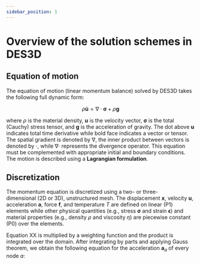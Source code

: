 ```yaml
---
sidebar_position: 1
---
```


# Overview of the solution schemes in DES3D

## Equation of motion

The equation of motion (linear momentum balance) solved by DES3D
takes the following full dynamic form:

$$
\rho\mathbf{\dot{u}}=\nabla\cdot\boldsymbol{\sigma}+\rho\mathbf{g}
$$

where $\rho$ is the material density, $\mathbf{u}$ is the velocity
vector, $\boldsymbol{\sigma}$ is the total (Cauchy) stress tensor, and
$\mathbf{g}$ is the acceleration of gravity. The dot above $\mathbf{u}$
indicates total time derivative while bold face indicates a vector or
tensor. The spatial gradient is denoted by $\nabla$, the inner product
between vectors is denoted by $\cdot$, while $\nabla\cdot$ represents
the divergence operator. This equation must be complemented with
appropriate initial and boundary conditions. The motion is described using a **Lagrangian
formulation**.

## Discretization

The momentum equation is discretized using a two- or three-dimensional (2D or 3D),
unstructured mesh. The displacement $\mathbf{x}$,
velocity $\mathbf{u}$, acceleration $\mathbf{a}$, force $\mathbf{f}$,
and temperature $T$ are defined on linear (P1) elements while other
physical quantities (e.g., stress $\boldsymbol{\sigma}$ and strain
$\boldsymbol{\epsilon}$) and material properties (e.g., density $\rho$
and viscosity $\eta$) are piecewise constant (P0) over the elements.

Equation XX is multiplied by a weighting function and the
product is integrated over the domain. After integrating by parts and
applying Gauss theorem, we obtain the following equation for the
acceleration $\mathbf{a}_a$ of every node $a$:
<!-- 
::: linenomath*
$$
m_{a}\mathbf{a}_{a}=\mathbf{f}_{a}=\mathbf{f}_{a}^{int}+\mathbf{f}_{a}^{bc}+\mathbf{f}_{a}^{ext},$$
:::

where $m_{a}$ is the nodal mass given by

::: linenomath*
$$m_{a}=\sum_{e}\left(\int_{\Omega_{e}}N_{e}^{a}\rho_{f}d\Omega\right)
  =\sum_{e}\left(\rho_f\int_{\Omega_{e}}N_{e}^{a}d\Omega\right)
  =\sum_{e}^{a\in e}\left(\frac{1}{M}\rho_{f}\Omega_{e}\right),
$$
:::

$\Omega_e$ is the area (volume in 3D) of the element $e$, $N_{a}^{e}$ is
the linear shape function associated with the node $a$ in the element
$e$, and $M$ is the number of apexes of an element ($M=3$ for 2D
triangles and $M=4$ for 3D tetrahedra). The summation should be
understood as done for all the elements having node $a$ as an apex. A
fictitious density, $\rho_f$, instead of the true density, $\rho$, is
used in the definition of $m_a$
in [\[eq:mA\]](#eq:mA){reference-type="eqref" reference="eq:mA"}.
Additionally, row-sum mass lumping is applied to obtain a diagonal mass
matrix in [\[eq:mA\]](#eq:mA){reference-type="eqref" reference="eq:mA"}.
We discuss the definition of $\rho_f$ in
Section [2.1.2](#sc:masss.caling){reference-type="ref"
reference="sc:masss.caling"}. The total force $\mathbf{f}_{a}$ is
composed of three parts: the internal, boundary, and external forces.
The internal force, $\mathbf{f}_{a}^{int}$, is defined as:

::: linenomath*
$$\begin{aligned}
  \mathbf{f}_{a}^{int}&=\sum_{e}\left(\int_{\Omega_{e}}\frac{\partial
      N_{a}^{e}}{\partial\mathbf{x}}\cdot\boldsymbol{\sigma}d\Omega\right)
  =\sum_{e}\left(\frac{\partial N_{a}^{e}}{\partial\mathbf{x}}
  \cdot\boldsymbol{\sigma}\int_{\Omega_{e}}d\Omega\right) \nonumber \\
  &=\sum_{e}^{a\in e}\left(\frac{\partial
      N_{a}^{e}}{\partial\mathbf{x}}\cdot\boldsymbol{\sigma}\Omega_{e}\right).
\end{aligned}$$
:::

Neumann boundary conditions are tractions prescribed on the surface of
the body. These tractions yield a boundary force denoted
$\mathbf{f}_{a}^{bc}$:

::: linenomath*
$$
\mathbf{f}_{a}^{bc}=\sum_{e}\left(\oint_{\partial\Omega_{e}}-N_{a}^{e}\boldsymbol{\sigma}\cdot\mathbf{n}dL \right)
=-\sum_{e}^{a\in s,\: s\in\partial\Omega_{e}}\left(\frac{1}{M-1}\boldsymbol{\sigma}_{s}\cdot\mathbf{n}_{s}L_{s}\right).$$
:::

The summation is over the boundary segment $s$, which has a length
$L_{s}$ (surface area in 3D), the outward, unit normal vector
$\mathbf{n}$, and a prescribed (constant) stress
$\boldsymbol{\sigma}_{s}$ on the Neumann boundary. The external force,
$\mathbf{f}_{a}^{ext}$, is given by:

::: linenomath*
$$\mathbf{f}_{a}^{ext}=\sum_{e}\left(\int_{\Omega_{e}}N_{a}^{e}\rho\mathbf{g}d\Omega\right)
=\sum_{e}\left(\rho\mathbf{g}\int_{\Omega_{e}}N_{a}^{e}d\Omega\right)
=\sum_{e}^{a\in e}\left(\frac{1}{M}\rho\mathbf{g}\Omega_{e}\right).$$
:::

When deriving the equations above, we utilize the fact that $\rho_f$,
$\rho$, $\frac{\partial N_{a}^{e}}{\partial\mathbf{x}}$,
$\boldsymbol{\sigma}$, and $\mathbf{g}$ are constants on each element,
and these identities:

::: linenomath*
$$\int_{\Omega_e}d\Omega=\Omega_{e}, \quad
\int_{\Omega_e}N_{a}^{e}d\Omega=\frac{1}{M}\Omega_{e}, \quad
\oint_{\partial\Omega_{e}}N_{a}^{e}dL=\frac{1}{M-1}L_s.$$
:::

We are interested in tectonic deformation, which can be properly
simulated in a quasi-static fashion. Thus, we apply a technique called
"dynamic relaxation," which enables us to achieve a static equilibrium
from the dynamic momentum equation by damping out the intertial force.
Additionally, using "mass scaling," we substitute the true density by a
fictitious scaled density that allows us to increase the size of
admissible stable time steps in the explicit time integration scheme.
That is, using the resulting "scaled" acceleration and velocity, we
compute an instantaneous velocity and position of each node in the mesh,
which updates the model geometry at each time step. Each of these
modifications is detailed in the following sections.

### Dynamic relaxation

Given that our focus lies in LTM, high-frequency vibrations are not
relevant to the overall deformation pattern. A strong and efficient
damping is necessary to achieve quasi-static solutions of the dynamic
equation. Complementarily, force amplification might be needed to
accelerate the transient process to achieve equilibrium. Therefore, we
either damp or amplify the total net force in the discretized nodal
momentum
equation [\[eq:nodalmotion\]](#eq:nodalmotion){reference-type="eqref"
reference="eq:nodalmotion"} according to the direction of
velocity [@Cundall1989]:

::: linenomath*
$$ma_{i}  =  (\mathbf{f}_{damped})_{i} =  f_{i}-0.8\,\text{sgn}(u_{i})|f_{i}|,$$
:::

where subscript $i$ denotes the $i$-th component of a vector and
$\text{sgn}$ denotes the signum function. The motivation for the choice
of damping/amplification is based on the simple observation that in an
under-damped oscillator, the direction of force is always opposite to
the velocity direction, while in an over-damped system, the direction of
the force is parallel to the velocity direction. We found that this
choice of damping/amplification accomplishes the design goals
satisfactorily (i.e., robustly and economically).

### Mass scaling {#sc:masss.caling}

The Courant-Friedrichs-Lewy (CFL) condition imposes a fundamental limit
on the time step size for an explicit time marching scheme. In the
explicit EVP approach used in DynEarthSol2D, the $p$-wave velocity sets
the largest possible time step size. For instance, using relevant
parameters for lithospheric modeling, a $p$-wave speed of $\sim10^{3}$
m/s and an element size of $\sim10^{3}$ m yield a stable time step size
of $\sim$ 1 s. With this stringent upper limit for the time step size, a
typical LTM simulation would take an excessively large number of time
steps to reach the targeted amount of deformation (e.g., $O(10^{13})$
steps for 1 Myrs of model time).

To overcome this drawback, a mass scaling technique is applied. We
adjust each nodal mass (density) to achieve a stable time step size
which is orders of magnitude larger than the one allowed by the physical
density, while the fictitious increase in mass keeps the inertial forces
small compared with the other forces at play in these simulations. The
time step size increases when the elastic wave speed, $u_{elastic}$, is
made comparable to the tectonic speed, $u_{tectonic}$, ($\sim10^{-9}$
m/s). We achieve this time-step size increase by scaling the density as
follows:

::: linenomath*
$$u_{elastic}=\sqrt{K_{s}/\rho_{f}}=c_{1}u_{tectonic},$$
:::

where $K_{s}$ is the bulk modulus of the material, $\rho_{f}$ is a
fictitious scaled density and $c_{1}$ is a constant. When $c_{1}$ is too
small, that is, the density is scaled up too high, dynamic instabilities
might occur. In this case, the fictitious elastic wave is too slow to
relax the stress back to quasi-equilibrium, therefore the kinetic energy
becomes too large, breaking the assumption of the quasi-static
state [e.g., @Chung1998]. When the density scaling is insufficient
(i.e., $c_{1}$ is too large), the simulation becomes too time consuming.
As $c_{1}$ approaches $10^{12},$ the fictitious density approaches the
material (true) density. The optimal value of $c_{1}$ depends on the
rheology parameters, resolution, and domain size. We find that $c_{1}$
in the range of $10^{4}$ to $10^{8}$ is adequate for our simulation
targets. Unfortunately, the choice of $c_{1}$ is currently empirical. We
are working to devise a consistent way of finding the optimal value of
$c_{1}$.

## Nodal Mixed Discretization

The linear triangular elements used in DynEarthSol2D are known to suffer
volumetric locking when subject to incompressible deformations [e.g.,
@Hughes2000]. Since incompressible plastic or viscous flow are often
needed in LTM, we adopt an anti-volumetric locking correction based on
the nodal mixed discretization (NMD)
methodology [@Detournay2006; @DeMicheli2009].

The strain rate of element $e$, $\boldsymbol{\dot{\epsilon}}_e$, is
computed from the velocity:

::: linenomath*
$$\dot{\epsilon}_{e,ij}^{t+\Delta t}=\frac{1}{2}\sum_{a\in e}\left(\frac{\partial N_{a}^{e}}{\partial x_{i}}u_{a,j}^{t+\Delta t}+\frac{\partial N_{a}^{e}}{\partial x_{j}}u_{a,i}^{t+\Delta t}\right),$$
:::

where $i$, $j$ are spatial indices. The strain rate tensor can be
decomposed into the deviatoric and the isotropic parts:

::: linenomath*
$$\boldsymbol{\dot{\epsilon}}_{e}=\textrm{dev}(\boldsymbol{\dot{\epsilon}}_{e})+\frac{1}{D}\textrm{tr}(\boldsymbol{\dot{\epsilon}}_{e})\mathbf{I},$$
:::

where $\textrm{dev}(\cdot)$ represents an operator returning the
deviatoric tensor, $\textrm{tr}(\cdot)$ is an operator returning the
trace of the tensor, $D$ is the number of diagonal terms of the tensor
(2 for 2D case and 3 for 3D or plain strain cases), and $\mathbf{I}$ is
an appropriate identity tensor. (When plane strain description is used,
that is, $\epsilon_{yy}=0$ and ${\dot\epsilon}_{yy}=0$, but
$\sigma_{yy}$ can be non-zero and must be included in the calculation.)

The basic idea is to average volumetric strain rate over a group of
neighboring elements and then replace each element's volumetric strain
rate with the averaged one. The NMD method first assigns an area (volume
in 3D) average of the trace of $\boldsymbol{\dot{\epsilon}}_e$ to each
node $a$:

::: linenomath*
$$\dot{\varepsilon}_{a}=\frac{\displaystyle \sum_{e}^{a\in e}\textrm{tr}(\boldsymbol{\dot{\epsilon}}_{e})\Omega_{e}}{\displaystyle \sum_{e}^{a\in e}\Omega_{e}}.$$
:::

Then the nodal field $\dot{\varepsilon}_a$ is interpolated back to the
element to retrieve an averaged volumetric strain rate for an element
$e$:

::: linenomath*
$$\bar{\dot{\epsilon}}_{e}=\sum_{a\in e}\frac{1}{M}\dot{\varepsilon}_{a}.$$
:::

where, as before, $M$ is the number of apexes in an element. Finally,
the averaged volumetric strain rate of an element is used to modify the
original strain rate tensor. The anti-locking modification replaces the
isotropic part with $\bar{\dot{\epsilon}}_{e}$:

::: linenomath*
$$\boldsymbol{\dot{\epsilon}}_{e}'=\textrm{dev}
(\boldsymbol{\dot{\epsilon}}_{e})+\frac{1}{D}\bar{\dot{\epsilon}}_{e}\mathbf{I}$$
:::

This modified strain rate tensor substitutes the original strain rate
tensor when updating strain tensor and in defining constitutive update.
For the sake of brevity, we drop the prime and use
$\boldsymbol{\dot{\epsilon}}$ to refer the modified strain rate tensor
from now on.

The strain tensor $\boldsymbol{\epsilon}$ is accumulated:

::: linenomath*
$$\boldsymbol{\epsilon}_{e}^{t+\Delta t}=\boldsymbol{\epsilon}_{e}^{t}+\Delta t \, \dot{\boldsymbol{\epsilon}}_{e}^{t+\Delta t}$$
:::

## Constitutive update

The stress tensor is updated using the strain rate and strain tensors
according to an appropriate constitutive relationship. Since the stress
update calculations are performed at the element level, we drop the
subscript $e$ to simplify notation. The EVP material model is
approximated by a composite rheology which uses visco-elastic and
elasto-plastic sub-models. With the bulk modulus $K_{s}$, shear modulus
$G$, viscosity $\eta$, cohesion $C$, and internal friction angle $\phi$,
we calculate the visco-elastic stress $\boldsymbol{\sigma}_{ve}$ and the
elasto-plastic stress $\boldsymbol{\sigma}_{ep}$.

The visco-elastic stress increment $\Delta\boldsymbol{\sigma}_{ve}$ is
calculated assuming a linear Maxwell material, where a total deviatoric
strain increment $\Delta\boldsymbol{\epsilon}$ is composed of the
elastic and the viscous components while the deviatoric stress increment
is identical for each component:

::: linenomath*
$$\textrm{dev}(\Delta\boldsymbol{\epsilon})=\frac{\textrm{dev}(\Delta\boldsymbol{\sigma}_{ve})}{2G}+\frac{\textrm{dev}(\boldsymbol{\sigma}_{ve})\Delta t}{2\eta}$$
:::

Substituting $\Delta\boldsymbol{\epsilon}$ with
$\boldsymbol{\epsilon}^{t+\Delta t}-\boldsymbol{\epsilon}^{t},$
$\Delta\boldsymbol{\sigma}_{ve}$ with
$\boldsymbol{\sigma}_{ve}^{t+\Delta t}-\boldsymbol{\sigma}^{t}$, and
$\boldsymbol{\sigma}_{ve}$ with $(\boldsymbol{\sigma}_{ve}^{t+\Delta
  t}+\boldsymbol{\sigma}^{t})/2$, the equation above is reduced to:

::: linenomath*
$$\textrm{dev}(\boldsymbol{\sigma}_{ve}^{t+\Delta t})=\dfrac{\left(1-\frac{G\Delta t}{2\eta}\right)\textrm{dev}(\boldsymbol{\sigma}^{t})+2G\textrm{\ensuremath{\cdot}dev}(\boldsymbol{\epsilon}^{t+\Delta t}-\boldsymbol{\epsilon}^{t})}{1+\frac{G\Delta t}{2\eta}}$$
:::

The isotropic stress components are updated based on the volume change.
As a result, the visco-elastic stress is:

::: linenomath*
$$\boldsymbol{\sigma}_{ve}^{t+\Delta
    t}=\textrm{dev}(\boldsymbol{\sigma}_{ve}^{t+\Delta t})+\Delta t \ K_{s}\textrm{tr}(\boldsymbol{\dot{\epsilon}}^{t+\Delta t})\mathbf{I}.$$
:::

The elasto-plastic stress $\boldsymbol{\sigma}_{ep}$ is computed using
linear elasticity and the Mohr-Coulomb (MC) failure criterion with a
general (associative or non-associative) flow rule. Following a standard
operator-splitting scheme [e.g.,
@Lubliner1990; @SimoHugh2004; @Wilkins1964a], an elastic trial stress
$\boldsymbol{\sigma}_{\text{el}}^{t+\Delta t}$ is first calculated as

::: linenomath*
$$\boldsymbol{\sigma}_{\text{el}}^{t+\Delta t}=\boldsymbol{\sigma}^t 
+ (K_s - \frac{2}{3}G)\textrm{tr}(\boldsymbol{\dot{\epsilon}}^{t+\Delta t})\mathbf{I}\Delta t
+ 2G\boldsymbol{\dot{\epsilon}}^{t+\Delta t}\Delta t.$$
:::

If the elastic trial stress, $\boldsymbol{\sigma}_{\text{el}}^{t+\Delta
  t}$, is on or within a yield surface, that is,
$f\left(\boldsymbol{\sigma}_{\text{el}}^{t+\Delta t}\right)\geq0,$ where
$f$ is the yield function, then the stress does not need a plastic
correction. So, $\boldsymbol{\sigma}^{t+\Delta t}_{ep}$ is set to be
equal to $\boldsymbol{\sigma}_{\text{el}}^{t+\Delta t}$. However, if
$\boldsymbol{\sigma}_{\text{el}}^{t+\Delta t}$ is outside the yield
surface, we project it onto the yield surface using a return-mapping
algorithm [@SimoHugh2004].

In the case of a Mohr-Coulomb material, it is convenient to express the
yield function for *shear failure* in terms of principal stresses:

::: linenomath*
$$f_{s}(\sigma_{1},\sigma_{3})=\sigma_{1}-N_{\phi}\sigma_{3}+2C\sqrt{N_{\phi}},
$$
:::

where $\sigma_{1}$ and $\sigma_{3}$ are the maximal and minimal
compressive principal stresses with the sign convention that tension is
positive (i.e., $\sigma_1\le\sigma_2\le\sigma_3$), $C$ is the material's
cohesion, $N_{\phi} = \frac{1+\sin\phi}{1-\sin\phi}$,
$\sqrt{N_{\phi}} =\frac{\cos\phi}{1-\sin\phi}$, and $\phi$ is an
internal friction angle ($<90^{\circ}$). The yield function for
*tensile* failure is defined as

::: linenomath*
$$f_{t}(\sigma_{3})=\sigma_{3}-\sigma_{t},
$$
:::

where $\sigma_{t}$ is the tension cut-off. If a value for the tension
cut-off is given as a parameter, the smallest value between the
theoretical limit ($C/\tan\phi$) and the given value is assigned to
$\sigma_{t}$. This comparison is required because the theoretical limit
is not constant in the strain weakening case, where the material
cohesion, $C$, and the friction angle $\phi$ may change.

To guarantee a unique decision on the mode of yielding (shear versus
tensile), we define an additional function,
$f_{h}(\sigma_{1},\sigma_{3})$, which bisects the obtuse angle made by
two yield functions on the $\sigma_1$-$\sigma_3$ plane, as

::: linenomath*
$$\begin{aligned}
  f_{h}(\sigma_{1},\sigma_{3})  &=  \sigma_{3}-\sigma_{t}
  +\left(\sqrt{N_{\phi}^{2}+1}+N_{\phi}\right)
  \left(\sigma_{1}-N_{\phi}\sigma_{t}+2C\sqrt{N_{\phi}}\right).
\end{aligned}$$
:::

Once yielding is identified, that is, $f_{s}( \sigma_{el,1},
\sigma_{el,3})<0$ or $f_{t}(\sigma_{el,3})>0$, the mode of failure
(shear or tensile) is decided based on the value of $f_{h}$, in other
words, shear failure occurs if $f_{h}(\sigma_{el,1},\sigma_{el,3})<0$,
tensile failure occurs otherwise.

The flow rule for frictional materials is in general non-associative,
that is, the direction of plastic flow in the principal stress space
during plastic flow is not the same as the direction of the vector
normal to the yield surface. As in the definitions of yield functions,
the plastic flow potential for *shear* failure in the Mohr-Coulomb model
can be defined as

::: linenomath*
$$g_{s}\left(\sigma_{1},\sigma_{3}\right)=\sigma_{1}-\frac{1+\sin\psi}{1-\sin\psi}\sigma_{3},
$$
:::

where $\psi$ is the dilation angle. Likewise, the *tensile* flow
potential is given as

::: linenomath*
$$g_{t}\left(\sigma_{3}\right)=\sigma_{3}-\sigma_{t}.
$$
:::

In the presence of plasticity, the total strain increment
$\Delta\boldsymbol{\epsilon}$ is given by

::: linenomath*
$$\Delta\boldsymbol{\epsilon}=\Delta\boldsymbol{\epsilon}_{\text{el}}+
      \Delta\boldsymbol{\epsilon}_{\text{pl}},
$$
:::

where $\Delta\boldsymbol{\epsilon}_{\text{el}}$ and
$\Delta\boldsymbol{\epsilon}_{\text{pl}}$ are the elastic and plastic
strain increments, respectively. The plastic strain increment is normal
to the flow potential surface and can be written as

::: linenomath*
$$\Delta\boldsymbol{\epsilon}_{\text{pl}}=\beta\frac{\partial
  g}{\partial\boldsymbol{\sigma}},
$$
:::

where $\beta\,$ is the plastic flow magnitude. $\beta\,$ is computed by
requiring that the updated stress state lies on the yield surface,

::: linenomath*
$$f\left(\boldsymbol{\sigma}_{ep}^{t+\Delta t}\right)=f\left(\boldsymbol{\sigma}^{t}+\Delta\boldsymbol{\sigma}_{ep}\right)=0.
$$
:::

In the principal component representation,
$\sigma_{A}=E_{AB}\epsilon_{B}$ where $\sigma_{A}$ and $\epsilon_{A}$
are the principal stress and strain, respectively, and $\boldsymbol{E}$
is a corresponding elastic moduli matrix with components:

::: linenomath*
$$\begin{aligned}
E_{AB}&=\left(K_s-\frac{2}{3}G\right)&&\text{if   }A\ne B,\\
E_{AB}&=\left(K_s+\frac{4}{3}G\right) &&\text{otherwise.}
\end{aligned}$$
:::

By applying the consistency
condition [\[eq:consistency condition\]](#eq:consistency condition){reference-type="eqref"
reference="eq:consistency condition"} and using
$\boldsymbol{\sigma}_{\text{el}}^{t+\Delta
  t}=\boldsymbol{\sigma}^{t}+\boldsymbol{E}\cdot\Delta\boldsymbol{\epsilon}$
(in the principal component representation), we obtain the following
formulae for $\beta$

::: linenomath*
$$\beta\,=\frac{\sigma_{\text{el},1}^{t+\Delta t}-N_{\phi}\sigma_{\text{el},3}^{t+\Delta t}+2C\sqrt{N_{\phi}}}{\sum_B\left(E_{1B}\frac{\partial g_{s}}{\partial\sigma_{B}}-N_{\phi}E_{3B}\frac{\partial g_{s}}{\partial\sigma_{B}}\right)}
  \qquad\text{(for shear failure,)}
$$
:::

and

::: linenomath*
$$\beta\,=\frac{\sigma_{\text{el},3}^{t+\Delta t}-\sigma_{t}}{\frac{\partial g_{t}}{\partial\sigma_{3}}}
  \qquad\text{(for tensile failure.)}
$$
:::

Likewise, $\partial g/\partial \boldsymbol{\sigma}$ takes different
forms according to the failure mode:

::: linenomath*
$$\begin{split}
    \partial g/\partial \sigma_{1} & = 1 \\
    \partial g/\partial \sigma_{2} & = 0 \\
    \partial g/\partial \sigma_{3} & = -\frac{1+\sin\psi}{1-\sin\psi}
  \end{split}
  \qquad\text{(for shear failure,)}
$$
:::

and

::: linenomath*
$$\begin{split}
    \partial g/\partial \sigma_{1} & = 0 \\
    \partial g/\partial \sigma_{2} & = 0 \\
    \partial g/\partial \sigma_{3} & = 1
  \end{split}
  \qquad\text{(for tensile failure.)}
$$
:::

Once $\Delta\boldsymbol{\epsilon}_{pl}$ is computed as in
[\[eq:plastic strain increment\]](#eq:plastic strain increment){reference-type="eqref"
reference="eq:plastic strain increment"} using [\[eq:flow parameter for
  shear failure\]](#eq:flow parameter for
  shear failure){reference-type="eqref" reference="eq:flow parameter for
  shear failure"} and
[\[eq:flow direction for shear failure\]](#eq:flow direction for shear failure){reference-type="eqref"
reference="eq:flow direction for shear failure"} or
[\[eq:flow parameter for tensile failure\]](#eq:flow parameter for tensile failure){reference-type="eqref"
reference="eq:flow parameter for tensile failure"} and [\[eq:flow
  direction for tensile failure\]](#eq:flow
  direction for tensile failure){reference-type="eqref"
reference="eq:flow
  direction for tensile failure"}, $\boldsymbol{\sigma}_{ep}$ is updated
as

::: linenomath*
$$\boldsymbol{\sigma}_{ep} = \boldsymbol{\sigma}_{\text{el}}^{t+\Delta t} - \boldsymbol{E}\cdot\Delta\boldsymbol{\epsilon}_{\text{pl}}.$$
:::

in the principal component representation and transformed back to the
orignal coordinate system.

After the visco-elastic stress $\boldsymbol{\sigma}_{ve}$ and
elasto-plastic stress $\boldsymbol{\sigma}_{ep}$ are evaluated, we
compute the second invariant of the deviatoric components of each. If
the visco-elastic stress has a smaller second invariant ($J_2$),
$\boldsymbol{\sigma}_{ve}$ is be used as the updated stress; otherwise,
$\boldsymbol{\sigma}_{ep}$ is used.

The fundamental deformation measures in DynEarthSol2D are strain rates.
Thus, the stress update by rate-independent constitutive models like
elasto-plastic stresses need to be considered as the time-integration of
the rate form of the corresponding stresses. Since a stress rate is not
frame-indifferent in general, an objective (or co-rotational) stress
rate needs to be constructed and integrated instead. The Jaumann stress
rate is our choice for DynEarthSol2D among the possible objective rates
because of its simplicity.

The Jaumann stress rate ($\check{\dot{\sigma}}$) is defined as

::: linenomath*
$$\check{\dot{\boldsymbol{\sigma}}} = \dot{\boldsymbol{\sigma}} - \boldsymbol{\omega}\cdot\boldsymbol{\sigma} + \boldsymbol{\sigma}\cdot\boldsymbol{\omega},$$
:::

where $\boldsymbol{\omega}$ is the spin tensor, which is defined as,

::: linenomath*
$$\omega_{ij}=\dfrac{1}{2}\left(\dfrac{\partial u_i}{\partial
  x_j}-\dfrac{\partial u_j}{\partial x_i}\right).$$
:::

Based on this definition, the new objective stress
($\check{\boldsymbol{\sigma}}^{t+\Delta t}$) is,

::: linenomath*
$$\check{\boldsymbol{\sigma}}^{t+\Delta t} = \boldsymbol{\sigma}^{t+\Delta t} + \Delta t(\boldsymbol{\sigma}^{t+\Delta t}\cdot\boldsymbol{w}^{t+\Delta t} - \boldsymbol{w}^{t+\Delta t}\cdot\boldsymbol{\sigma}^{t+\Delta t}),$$
:::

where $\boldsymbol{\sigma}^{t+\Delta t}$ is the updated stress equal to
either $\boldsymbol{\sigma}_{ve}$ or $\boldsymbol{\sigma}_{ep}$,
depending on which has a lower value of $J_2$.

## Velocity and displacement update

The velocity is updated with the damped acceleration, but subject to the
prescribed velocity boundary conditions, that is:

::: linenomath*
$$\mathbf{u}_{a}^{t+\Delta t}=\mathbf{u}_{a}^{t}+\Delta t \, \mathbf{a}_{a}^{t+\Delta t}.$$
:::

The position $\mathbf{x}_{a}$ of the node $a$ is updated by:

::: linenomath*
$$\mathbf{x}_{a}^{t+\Delta t}=\mathbf{x}_{a}^{t}+\Delta t \, \mathbf{u}_{a}^{t+\Delta t}.$$
:::

Since the mesh is changed, the shape function derivates $N_{a}^{e}$ and
the element volume $\Omega_{e}$ are updated every time step.

## Modeling thermal evolution

Thermal evolution of lithosphere is often one of the key components of
the long-term tectonics and is modeled by solving the heat equation:

::: linenomath*
$$\rho c_{p}\dot{T}=k\nabla^{2}T,
$$
:::

where $T$ is the temperature field while $c_{p}$ and $k$ are the heat
capacity and the thermal conductivity of the lithosphere material.
Multiplying by a weighting function on both sides and integrating by
parts over the domain, we get

::: linenomath*
$$C_{a}\dot{T}_{a}^{t+\Delta t}=-\sum_{e}^{a\in e,\: b\in e}\left(kD_{ab}T_{b}^{t}\Omega_{e}\right) + \sum_{e}^{a\in s,\: s\in\partial\Omega_{e}}\left(\frac{1}{M-1}\mathbf{q_{s}}\cdot\mathbf{n}_{s}L_{s}\right),
$$
:::

where the diffusion matrix

::: linenomath*
$$D_{ab}=\sum_{a,b\in e}\sum_i\frac{\partial
    N_{a}^{e}}{\partial x_{i}}\frac{\partial N_{b}^{e}}{\partial x_{i}}$$
:::

is evaluated at the barycenter of each element since we use constant
strain triangles (linear finite elements on simplexes). The lumped
thermal capacitance (mass) is given by,

::: linenomath*
$$C_{a}=\sum_{e}^{a\in e}\left(\frac{1}{M}\rho c_{p}\Omega_{e}\right),$$
:::

and $\mathbf{q_{s}}$ is the prescribed boundary heat flux on a segment
$s$. Then, the temperature is updated explicitly as:

::: linenomath*
$$T_{a}^{t+\Delta t}=T_{a}^{t}+\Delta t\,\dot{T}_{a}^{t+\Delta t}.
$$
:::

The stability condition for the explicit integration of temperature is
usually satisfied by the time step size determined by the scaled wave
speed, but if a stable time step size for heat diffusion is smaller, it
becomes the global time step size.

## Remeshing {#sc:remeshing}

We assess the mesh quality at fixed temporal intervals and use specific
quality measures to decide whether to keep using the present mesh or
remesh. For example, if the smallest angle of an element is less than a
certain prescribed value, we remesh. A group of nodes in the deformed
mesh is removed from the mesh if any of the following criteria is met.
For instance, if the deformed or displaced boundary is restored to the
initial configuration, some nodes may be left outside of the boundaries
of the new domain. Internal nodes, if surrounded only by small elements,
may be removed from the point set to be remeshed. Once all criteria are
enforced, a final list of nodes is collected. These nodes are provided
to the *Triangle* library [@Shewchuk1996] to construct a new
triangulation of the domain. At this stage, new nodes might be inserted
into the mesh or the mesh topology changed through edge-flipping during
the triangulation (Fig. [1](#fig:edgeflipping){reference-type="ref"
reference="fig:edgeflipping"}). This type of remeshing has been proposed
as a way of solving large deformation problems in the Lagrangian
framework [@Braun1994]. After the new mesh is created, the boundary
conditions, derivatives of shape function, and mass matrix have to be
re-calculated.

When most of the deformation is focused in and around a few deformation
zones like shear bands, most of the elements outside of the zones deform
only slightly and thus mostly remain unaffected by remeshing. The high
degree of similarity between the new and old meshes makes projecting the
fields of variables between the meshes very easy. For nodes and elements
unaffected by remeshing, which are the majority, a simple injection
suffices. That is, the data of the nodes and elements of the old mesh
are mapped onto the nodes and elements which are collocated with them in
the new mesh.

When deformation is not localized but distributed over a broad region of
the domain, remeshing might result in a new mesh that is very different
from the old one. Then, an inter-mesh mapping of variables becomes
necessary. For data associated to nodes (e.g., velocity and
temperature), we use linear interpolation of the data from the old mesh
to evaluate the field at the new nodal location. For data associated to
elements (e.g., strain and stress), we use a nearest-neighbor mapping.
 -->
